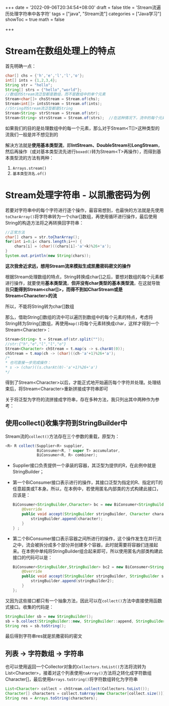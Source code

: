 +++
date = '2022-09-06T20:34:54+08:00'
draft = false
title = 'Stream流遍历处理字符串中各字符'
tags = ["java", "Stream流"]
categories = ["Java学习"]
showToc = true
math = false

+++

# Stream在数组处理上的特点

首先明确一点：

```java
char[] chs = {'h','e','l','l','o'};
int[] ints = {1,2,3,4};
String str = "hello";
String[] strs = {"hello","world"};
//数组的Stream流泛型都是数组，而不是数组中的单个元素
Stream<char[]> chsStream = Stream.of(chs);
Stream<int[]> intsStream = Stream.of(ints);
//String的Stream流泛型都是String
Stream<String> strStream = Stream.of(str);
Stream<String> strsStream = Stream.of(strs);  //在这种情况下，流中的每个元素都是String[]数组中的单个元素
```

如果我们的目的是处理数组中的每一个元素，那么对于Stream<T[]>这种类型的流我们一般是并不想见到的

解决方法就是**使用基本类型流**，即**IntStream、DoubleStream**和**LongStream**，然后再操作（或对基本类型流先进行`boxed()`转为Stream\<T>再操作），而得到基本类型流的方法有两种：

1. `Arrays.stream()`
2. `基本类型流名.of()`

# Stream处理字符串 - 以凯撒密码为例

若要对字符串中的每个字符进行逐个操作，最容易想到，也最快的方法就是先使用`toCharArray()`将字符串转为一个char[]数组，再使用循环进行操作，最后使用String的构造方法将之再转换回字符串：

```java
//正常方法
char[] chars = str.toCharArray();
for(int i=0;i< chars.length;i++) {
    chars[i] = (char)((chars[i]-'a'+k)%26+'a');
}
System.out.println(new String(chars));
```

**这次我舍近求远，想用Stream流来模拟生成凯撒密码密文的操作**

根据Stream处理数组的特点，String转换成char[]之后，要想对数组的每个元素都进行操作，就要使用**基本类型流**，**但并没有char类型的基本类型流**，在这就导致我**只能得到Stream<char[]>，而得不到如CharStream或是Stream\<Character>的流**

所以，不能将String转为char[]数组

那么，借助String[]数组的流中可以遍历到数组中的每个元素的特点，考虑将String转为String[]数组，再使用`map()`将每个元素转换成char，这样才得到一个Stream\<Character>：

```java
Stream<String> t = Stream.of(str.split(""));
//str:{"h","e","l","l","o"}
Stream<Character> chStream = t.map(s -> s.charAt(0));
chStream = t.map(ch -> (char)((ch-'a'+1)%26+'a');
/*
* 也可直接一步完成操作：
* s -> (char)((s.charAt(0)-'a'+1)%26+'a')
*/
```

得到了Stream\<Character>以后，才能正式地开始遍历每个字符并处理。处理结束后，将Stream\<Character>重新拼接成字符串即可

关于将泛型为字符的流拼接成字符串，存在多种方法，我只列出其中两种作为参考：

## 使用collect()收集字符到StringBuilder中

Stream流的`collect()`方法存在三个参数的重载，原型为：

```java
<R> R collect(Supplier<R> supplier,
              BiConsumer<R, ? super T> accumulator,
              BiConsumer<R, R> combiner);
```

- Supplier接口负责提供一个承装的容器，其泛型为提供的R，在此例中就是StringBuilder；

- 第一个BiConsumer接口表示进行的操作，其接口泛型为指定的R、指定的T的任意超类或T本身。所以，在本例中，若使用匿名内部类的方式构建此接口，应该是：

  ```java
  BiConsumer<StringBuilder,Character> bc = new BiConsumer<StringBuilder, Character>() {
      @Override
      public void accept(StringBuilder stringBuilder, Character character) {
          stringBuilder.append(character);
      }
  } ;
  ```

- 第二个BiConsumer接口表示容器之间所进行的操作，这个操作发生在并行流之中，流会被拆分成多个部分并创建多个容器，此时就需要将容器们连接起来。在本例中单纯将StringBuilder组合起来即可，所以使用匿名内部类构建此接口的代码可以是：

  ```java
  BiConsumer<StringBuilder,StringBuilder> bc2 = new BiConsumer<StringBuilder, StringBuilder>() {
      @Override
      public void accept(StringBuilder stringBuilder, StringBuilder stringBuilder2) {
          stringBuilder.append(stringBuilder2);
      }
  };
  ```

又因为这些接口都只有一个抽象方法，因此可以在`collect()`方法中直接使用函数式接口。收集的代码是：

```java
StringBuilder sb = new StringBuilder();
sb = b.collect(StringBuilder::new, StringBuilder::append, StringBuilder::append);
String res = sb.toString();
```

最后得到字符串res就是凯撒密码的密文

## 列表 -> 字符数组 -> 字符串

也可以使用返回一个Collector对象的`Collectors.toList()`方法将流转为List\<Character>，接着对这个列表使用`toArray()`方法将之转化成字符数组Character[]，最后使用`Arrays.toString()`将字符数组转化为字符串

```java
List<Character> collect = chStream.collect(Collectors.toList());
Character[] characters = collect.toArray(new Character[collect.size()]);
String res = Arrays.toString(characters);
```

